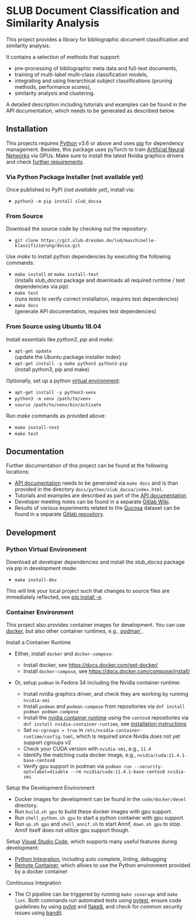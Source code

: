# SLUB Document Classification and Similarity Analysis

This project provides a library for bibliographic document classification and similarity analysis.

It contains a selection of methods that support:

- pre-processing of bibliographic meta data and full-text documents,
- training of multi-label multi-class classification models,
- integrating and using hierarchical subject classifications (pruning methods, performance scores),
- similarity analysis and clustering.

A detailed description including tutorials and examples can be found in the API documentation, which needs to be 
generated as described below.

## Installation

This projects requires [Python](https://www.python.org/) v3.6 or above and uses [pip](https://pypi.org/project/pip/) 
for dependency management. Besides, this package uses pyTorch to train 
[Artificial Neural Networks](https://en.wikipedia.org/wiki/Artificial_neural_network) via GPUs. 
Make sure to install the latest Nvidia graphics drivers and check 
[further requirements](https://pytorch.org/get-started/locally/#linux-prerequisites).

### Via Python Package Installer (not available yet)

Once published to PyPI (*not available yet*), install via:

- `python3 -m pip install slub_docsa`

### From Source

Download the source code by checking out the repository:

 - `git clone https://git.slub-dresden.de/lod/maschinelle-klassifizierung/docsa.git`

Use *make* to install python dependencies by executing the following commands:

- `make install` or `make install-test`  
  (installs *slub_docsa* package and downloads all required runtime / test dependencies via *pip*)
- `make test`  
  (runs tests to verify correct installation, requires test dependencies)
- `make docs`  
  (generate API documentation, requires test dependencies)

### From Source using Ubuntu 18.04

Install essentials like *python3*, *pip* and *make*:

- `apt-get update`  
   (update the Ubuntu package installer index)
- `apt-get install -y make python3 python3-pip`  
   (install python3, pip and make)

Optionally, set up a python [virtual environment](https://docs.python.org/3/tutorial/venv.html):

- `apt-get install -y python3-venv`
- `python3 -m venv /path/to/venv`
- `source /path/to/venv/bin/activate`

Run *make* commands as provided above:

- `make install-test` 
- `make test` 

## Documentation

Further documentation of this project can be found at the following locations:

- [API documentation](./docs/python/slub_docsa/index.html) needs to be generated via `make docs` and is than provided 
  in the directory `docs/python/slub_docsa/index.html`.
- Tutorials and examples are described as part of the [API documentation](./docs/python/slub_docsa/index.html)
- Developer meeting notes can be found in a separate 
  [Gitlab Wiki](https://git.slub-dresden.de/lod/maschinelle-klassifizierung/docs/-/wikis/home/Protokolle).
- Results of various experiments related to the [Qucosa](https://www.qucosa.de/) dataset can be found in a separate 
  [Gitlab repository](https://git.slub-dresden.de/lod/maschinelle-klassifizierung/docs/-/tree/main/experiments).

## Development

### Python Virtual Environment

Download all developer dependencies and install the *slub_docsa* package via pip in development mode:

- `make install-dev` 

This will link your local project such that changes to source files are immediately reflected, see 
[pip install -e](https://pip.pypa.io/en/stable/cli/pip_install/#install-editable).

### Container Environment

This project also provides container images for development. You can use [docker](https://docs.docker.com), but also 
other container runtimes, e.g., [podman`](https://podman.io/).

Install a Container Runtime

- Either, install `docker` and `docker-compose`:
  - Install docker, see https://docs.docker.com/get-docker/
  - Install `docker-compose`, see https://docs.docker.com/compose/install/

- Or, setup `podman` in Fedora 34 including the Nvidia container runtime:
  - Install nvidia graphics driver, and check they are working by running `nvidia-smi`
  - Install `podman` and `podman-compose` from repositories via `dnf install podman podman-compose`
  - Install the [nvidia container runtime](https://github.com/NVIDIA/nvidia-container-runtime) using the `centos8`
  repositories via `dnf install nvidia-container-runtime`, see
  [installation instructions](https://docs.nvidia.com/datacenter/cloud-native/container-toolkit/install-guide.html)
  - Set `no-cgroups = true` in `/etc/nvidia-container-runtime/config.toml`, which is required since Nvidia does not yet support cgroups v2
  - Check your CUDA version with `nvidia-smi`, e.g., `11.4`
  - Identify the matching cuda docker image, e.g., `nvidia/cuda:11.4.1-base-centos8`
  - Verify gpu support in podman via
  `podman run --security-opt=label=disable --rm nvidia/cuda:11.4.1-base-centos8 nvidia-smi`

Setup the Development Environment
- Docker images for development can be found in the `code/docker/devel` directory.
- Run `build.sh gpu` to build these docker images with gpu support.
- Run `shell_python.sh gpu` to start a python container with gpu support.
- Run `up.sh gpu` and `shell_annif.sh` to start Annif, `down.sh gpu` to stop. 
  Annif itself does not utilize gpu support though.

Setup [Visual Studio Code](https://code.visualstudio.com/), which supports many useful features during development:
- [Python Integration](https://code.visualstudio.com/docs/languages/python), including auto complete, linting, debugging
- [Remote Container](https://marketplace.visualstudio.com/items?itemName=ms-vscode-remote.remote-containers), which 
  allows to use the Python environment provided by a docker container

Continuous Integration
- The CI pipeline can be triggered by running `make coverage` and `make lint`. Both commands run automated tests using 
[pytest](https://pytest.org/), ensure code guidelines by using [pylint](https://www.pylint.org/) and 
[flake8](https://flake8.pycqa.org/), and check for common security issues using 
[bandit](https://github.com/PyCQA/bandit).



